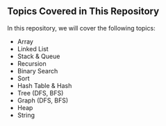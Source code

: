 ## Topics Covered in This Repository

In this repository, we will cover the following topics:

- Array
- Linked List
- Stack & Queue
- Recursion
- Binary Search
- Sort
- Hash Table & Hash
- Tree (DFS, BFS)
- Graph (DFS, BFS)
- Heap
- String

